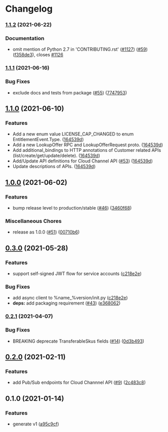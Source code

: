 # Changelog

### [1.1.2](https://www.github.com/googleapis/python-channel/compare/v1.1.1...v1.1.2) (2021-06-22)


### Documentation

* omit mention of Python 2.7 in 'CONTRIBUTING.rst' ([#1127](https://www.github.com/googleapis/python-channel/issues/1127)) ([#59](https://www.github.com/googleapis/python-channel/issues/59)) ([f358de3](https://www.github.com/googleapis/python-channel/commit/f358de3eb94fc9c870a899e3d94d93c5f14b5b0d)), closes [#1126](https://www.github.com/googleapis/python-channel/issues/1126)

### [1.1.1](https://www.github.com/googleapis/python-channel/compare/v1.1.0...v1.1.1) (2021-06-16)


### Bug Fixes

* exclude docs and tests from package ([#55](https://www.github.com/googleapis/python-channel/issues/55)) ([7747953](https://www.github.com/googleapis/python-channel/commit/7747953eb02ae952108cc9d2dcd66f939e60e115))

## [1.1.0](https://www.github.com/googleapis/python-channel/compare/v1.0.0...v1.1.0) (2021-06-10)


### Features

* Add a new enum value LICENSE_CAP_CHANGED to enum EntitlementEvent.Type. ([164539d](https://www.github.com/googleapis/python-channel/commit/164539dc0892481a739bfe4372c35be8d74480d9))
* Add a new LookupOffer RPC and LookupOfferRequest proto. ([164539d](https://www.github.com/googleapis/python-channel/commit/164539dc0892481a739bfe4372c35be8d74480d9))
* Add additional_bindings to HTTP annotations of Customer related APIs (list/create/get/update/delete). ([164539d](https://www.github.com/googleapis/python-channel/commit/164539dc0892481a739bfe4372c35be8d74480d9))
* Add/Update API definitions for Cloud Channel API ([#53](https://www.github.com/googleapis/python-channel/issues/53)) ([164539d](https://www.github.com/googleapis/python-channel/commit/164539dc0892481a739bfe4372c35be8d74480d9))
* Update descriptions of APIs. ([164539d](https://www.github.com/googleapis/python-channel/commit/164539dc0892481a739bfe4372c35be8d74480d9))

## [1.0.0](https://www.github.com/googleapis/python-channel/compare/v0.3.0...v1.0.0) (2021-06-02)


### Features

* bump release level to production/stable ([#46](https://www.github.com/googleapis/python-channel/issues/46)) ([3460f68](https://www.github.com/googleapis/python-channel/commit/3460f683a4e8f1a2f94a1eeb92af7eae1dcdb02b))


### Miscellaneous Chores

* release as 1.0.0 ([#51](https://www.github.com/googleapis/python-channel/issues/51)) ([00710b6](https://www.github.com/googleapis/python-channel/commit/00710b6566540ba111c5bb3705f892e8f743b1c2))

## [0.3.0](https://www.github.com/googleapis/python-channel/compare/v0.2.1...v0.3.0) (2021-05-28)


### Features

* support self-signed JWT flow for service accounts ([c218e2e](https://www.github.com/googleapis/python-channel/commit/c218e2efeef2f2e4cf1646644a8d4c38be021bdf))


### Bug Fixes

* add async client to %name_%version/init.py ([c218e2e](https://www.github.com/googleapis/python-channel/commit/c218e2efeef2f2e4cf1646644a8d4c38be021bdf))
* **deps:** add packaging requirement ([#43](https://www.github.com/googleapis/python-channel/issues/43)) ([e368062](https://www.github.com/googleapis/python-channel/commit/e36806211b8b3392811eb5ee1047517f840265c7))

### [0.2.1](https://www.github.com/googleapis/python-channel/compare/v0.2.0...v0.2.1) (2021-04-07)


### Bug Fixes

* BREAKING deprecate TransferableSkus fields ([#14](https://www.github.com/googleapis/python-channel/issues/14)) ([0d3b493](https://www.github.com/googleapis/python-channel/commit/0d3b4939cdae196ea9b0edc00e13f61d7d71777d))

## [0.2.0](https://www.github.com/googleapis/python-channel/compare/v0.1.0...v0.2.0) (2021-02-11)


### Features

* add Pub/Sub endpoints for Cloud Channnel API ([#9](https://www.github.com/googleapis/python-channel/issues/9)) ([2c483c8](https://www.github.com/googleapis/python-channel/commit/2c483c8ec24bba25fdea7a1f46d3d5396fe2076a))

## 0.1.0 (2021-01-14)


### Features

* generate v1 ([a95c9cf](https://www.github.com/googleapis/python-channel/commit/a95c9cf86cc9188c1e3eb8535c62367d141658cc))
